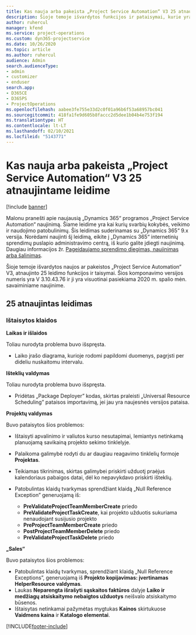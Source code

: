 ```yaml
---
title: Kas nauja arba pakeista „Project Service Automation“ V3 25 atnaujintame leidime
description: Šioje temoje išvardytos funkcijos ir pataisymai, kurie yra pasiekiami „Project Service Automation“ V3 25 atnaujintame leidime.
author: ruhercul
manager: kfend
ms.service: project-operations
ms.custom: dyn365-projectservice
ms.date: 10/26/2020
ms.topic: article
ms.author: ruhercul
audience: Admin
search.audienceType:
- admin
- customizer
- enduser
search.app:
- D365CE
- D365PS
- ProjectOperations
ms.openlocfilehash: aabee3fe755e33d2c0f01a96b6f53a68957bc041
ms.sourcegitcommit: 418fa1fe9d605b8faccc2d5dee1b04b4e753f194
ms.translationtype: HT
ms.contentlocale: lt-LT
ms.lasthandoff: 02/10/2021
ms.locfileid: "5143771"
---
```

# <a name="whats-new-or-changed-in-project-service-automation-update-release-25-v3"></a>Kas nauja arba pakeista „Project Service Automation“ V3 25 atnaujintame leidime

[!include [banner](../includes/psa-now-project-operations.md)]

Malonu pranešti apie naujausią „Dynamics 365“ programos „Project Service Automation“ naujinimą. Šiame leidime yra kai kurių svarbių kokybės, veikimo ir naudojimo patobulinimų. Šis leidimas suderinamas su „Dynamics 365“ 9.x versija. Norėdami naujinti šį leidimą, eikite į „Dynamics 365“ internetinių sprendimų puslapio administravimo centrą, iš kurio galite įdiegti naujinimą. Daugiau informacijos žr. [Pageidaujamo sprendimo diegimas, naujinimas arba šalinimas](https://docs.microsoft.com/power-platform/admin/install-remove-preferred-solution).

Šioje temoje išvardytos naujos ar pakeistos „Project Service Automation“ V3, atnaujinto 25 leidimo funkcijos ir taisymai. Šios komponavimo versijos numeris yra V 3.10.43.76 ir ji yra visuotinai pasiekiama 2020 m. spalio mėn. savaiminiame naujinime.

## <a name="update-release-25"></a>25 atnaujintas leidimas

### <a name="bug-fixes"></a>Ištaisytos klaidos

**Laikas ir išlaidos**

Toliau nurodyta problema buvo išspręsta.

- Laiko įrašo diagrama, kurioje rodomi papildomi duomenys, pagrįsti per dideliu nuskaitomu intervalu.

**Išteklių valdymas**

Toliau nurodyta problema buvo išspręsta.

- Pridėtas „Package Deployer” kodas, skirtas praleisti „Universal Resource Scheduling” pataisos importavimą, jei jau yra naujesnės versijos pataisa.

**Projektų valdymas**

Buvo pataisytos šios problemos:

- Ištaisyti apvalinimo ir valiutos kurso nesutapimai, lemiantys netinkamą planuojamą savikainą projekto sekimo tinklelyje.
- Palaikoma galimybė rodyti du ar daugiau reagavimo tinklelių formoje **Projektas**.
- Teikiamas tikrinimas, skirtas galimybei priskirti užduotį praėjus kalendoriaus pabaigos datai, dėl ko nepavykdavo priskirti išteklių.
- Patobulintas klaidų tvarkymas sprendžiant klaidą „Null Reference Exception” generuojamą iš:

    - **PreValidateProjectTeamMemberCreate** priedo
    - **PreValidateProjectTaskCreate**, kai projekto užduotis sukuriama nenaudojant susijusio projekto
    - **PreProjectTeamMemberCreate** priedo
    - **PostProjectTeamMemberDelete** priedo
    - **PreValidateProjectTaskDelete** priedo

**„Sales“**

Buvo pataisytos šios problemos:

- Patobulintas klaidų tvarkymas, sprendžiant klaidą „Null Reference Exceptions”, generuojamą iš **Projekto kopijavimas: įvertinamas HelperResource valdymas**.
- Laukas **Neparengta išrašyti sąskaitos faktūros** dalyje **Laiko ir medžiagų atsiskaitymo nebaigtos užduotys** neišvalo atsiskaitymo būsenos.
- Ištaisytas netinkamai pažymėtas mygtukas **Kainos** skirtukuose **Vaidmens kaina** ir **Katalogo elementai**.


[!INCLUDE[footer-include](../includes/footer-banner.md)]